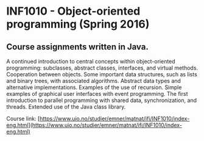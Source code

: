 # INF1010 - Object-oriented programming (Spring 2016)
## Course assignments written in Java.

A continued introduction to central concepts within object-oriented programming: subclasses, abstract classes, interfaces, and virtual methods. Cooperation between objects. Some important data structures, such as lists and binary trees, with associated algorithms. Abstract data types and alternative implementations. Examples of the use of recursion. Simple examples of graphical user interfaces with event programming. The first introduction to parallel programming with shared data, synchronization, and threads. Extended use of the Java class library.

Course link: [https://www.uio.no/studier/emner/matnat/ifi/INF1010/index-eng.html](https://www.uio.no/studier/emner/matnat/ifi/INF1010/index-eng.html)